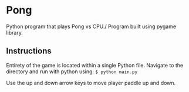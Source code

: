 # Pong 
Python program that plays Pong vs CPU./
Program built using pygame library.

## Instructions
Entirety of the game is located within a single Python file.
Navigate to the directory and run with python using:
`$ python main.py`

Use the up and down arrow keys to move player paddle up and down.
